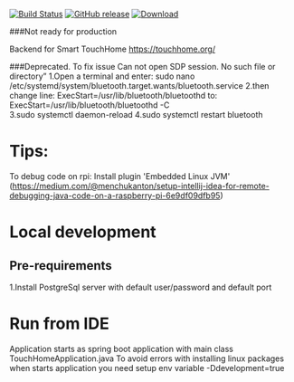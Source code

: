 [![Build Status](https://travis-ci.com/touchhome/touchhome-core.svg)](https://travis-ci.com/github/touchhome/touchhome-core)
[![GitHub release](https://img.shields.io/github/v/release/touchhome/touchhome-core)](https://github.com/touchhome/touchhome-core/releases)
[ ![Download](https://api.bintray.com/packages/nisrulz/maven/awesomelib/images/download.svg) ](https://bintray.com/touchhome/touchhome/download_file?file_path=touchHome.jar)


###Not ready for production

Backend for Smart TouchHome
https://touchhome.org/

###Deprecated. To fix issue Can not open SDP session. No such file or directory”
1.Open a terminal and enter: sudo nano /etc/systemd/system/bluetooth.target.wants/bluetooth.service
2.then change line: ExecStart=/usr/lib/bluetooth/bluetoothd
to: ExecStart=/usr/lib/bluetooth/bluetoothd -C	
3.sudo systemctl daemon-reload
4.sudo systemctl restart bluetooth

# Tips:
To debug code on rpi: Install plugin 'Embedded Linux JVM' (https://medium.com/@menchukanton/setup-intellij-idea-for-remote-debugging-java-code-on-a-raspberry-pi-6e9df09dfb95)

# Local development
## Pre-requirements
1.Install PostgreSql server with default user/password and default port

# Run from IDE
Application starts as spring boot application with main class TouchHomeApplication.java
To avoid errors with installing linux packages when starts application you need setup env variable -Ddevelopment=true
